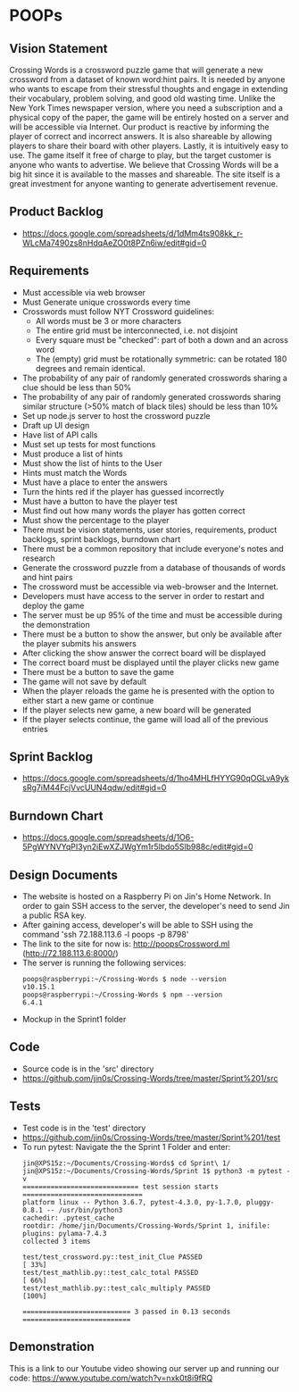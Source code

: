# POOPs

## Vision Statement
Crossing Words is a crossword puzzle game that will generate a new crossword from a dataset of known word:hint pairs. It is needed by anyone who wants to escape from their stressful thoughts and engage in extending their vocabulary, problem solving, and good old wasting time. Unlike the New York Times newspaper version, where you need a subscription and a physical copy of the paper, the game will be entirely hosted on a server and will be accessible via Internet. Our product is reactive by informing the player of correct and incorrect answers. It is also shareable by allowing players to share their board with other players. Lastly, it is intuitively easy to use. The game itself it free of charge to play, but the target customer is anyone who wants to advertise. We believe that Crossing Words will be a big hit since it is available to the masses and shareable. The site itself is a great investment for anyone wanting to generate advertisement revenue.

## Product Backlog
* https://docs.google.com/spreadsheets/d/1dMm4ts908kk_r-WLcMa7490zs8nHdqAeZO0t8PZn6iw/edit#gid=0


## Requirements
* Must accessible via web browser
* Must Generate unique crosswords every time
* Crosswords must follow NYT Crossword guidelines:
  * All words must be 3 or more characters
  * The entire grid must be interconnected, i.e. not disjoint
  * Every square must be "checked": part of both a down and an across word
  * The (empty) grid must be rotationally symmetric: can be rotated 180 degrees and remain identical.
* The probability of any pair of randomly generated crosswords sharing a clue should be less than 50%
* The probability of any pair of randomly generated crosswords sharing similar structure (>50% match of black tiles) should be less than 10%
* Set up node.js server to host the crossword puzzle
* Draft up UI design
* Have list of API calls
* Must set up tests for most functions
* Must produce a list of hints
* Must show the list of hints to the User
* Hints must match the Words
* Must have a place to enter the answers
* Turn the hints red if the player has guessed incorrectly
* Must have a button to have the player test
* Must find out how many words the player has gotten correct
* Must show the percentage to the player
* There must be vision statements, user stories, requirements, product backlogs, sprint backlogs, burndown chart
* There must be a common repository that include everyone's notes and research
* Generate the crossword puzzle from a database of thousands of words and hint pairs
* The crossword must be accessible via web-browser and the Internet.
* Developers must have access to the server in order to restart and deploy the game
* The server must be up 95% of the time and must be accessible during the demonstration
* There must be a button to show the answer, but only be available after the player submits his answers
* After clicking the show answer the correct board will be displayed
* The correct board must be displayed until the player clicks new game
* There must be a button to save the game
* The game will not save by default
* When the player reloads the game he is presented with the option to either start a new game or continue
* If the player selects new game, a new board will be generated
* If the player selects continue, the game will load all of the previous entries


## Sprint Backlog
* https://docs.google.com/spreadsheets/d/1ho4MHLfHYYG90qOGLvA9yksRg7iM44FcjVvcUUN4qdw/edit#gid=0

## Burndown Chart
* https://docs.google.com/spreadsheets/d/1O6-5PgWYNVYqPI3yn2iEwXZJWgYm1r5lbdo5Slb988c/edit#gid=0

## Design Documents
* The website is hosted on a Raspberry Pi on Jin's Home Network. In order to gain SSH access to the server, the developer's need to send Jin a public RSA key.
* After gaining access, developer's will be able to SSH using the command 'ssh 72.188.113.6 -l poops -p 8798'
* The link to the site for now is: http://poopsCrossword.ml (http://72.188.113.6:8000/)
* The server is running the following services:
    ```
    poops@raspberrypi:~/Crossing-Words $ node --version
    v10.15.1
    poops@raspberrypi:~/Crossing-Words $ npm --version
    6.4.1
    ```
* Mockup in the Sprint1 folder

## Code
* Source code is in the 'src' directory
* https://github.com/jin0s/Crossing-Words/tree/master/Sprint%201/src

## Tests
* Test code is in the 'test' directory
* https://github.com/jin0s/Crossing-Words/tree/master/Sprint%201/test
* To run pytest: Navigate the the Sprint 1 Folder and enter:
    ```
    jin@XPS15z:~/Documents/Crossing-Words$ cd Sprint\ 1/
    jin@XPS15z:~/Documents/Crossing-Words/Sprint 1$ python3 -m pytest -v
    ============================= test session starts ==============================
    platform linux -- Python 3.6.7, pytest-4.3.0, py-1.7.0, pluggy-0.8.1 -- /usr/bin/python3
    cachedir: .pytest_cache
    rootdir: /home/jin/Documents/Crossing-Words/Sprint 1, inifile:
    plugins: pylama-7.4.3
    collected 3 items                                                              

    test/test_crossword.py::test_init_Clue PASSED                            [ 33%]
    test/test_mathlib.py::test_calc_total PASSED                             [ 66%]
    test/test_mathlib.py::test_calc_multiply PASSED                          [100%]

    =========================== 3 passed in 0.13 seconds ===========================                     
    ```

## Demonstration

This is a link to our Youtube video showing our server up and running our code: https://www.youtube.com/watch?v=nxk0t8i9fRQ
